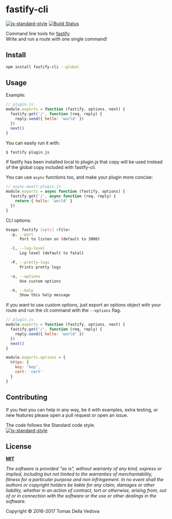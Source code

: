 # fastify-cli

[![js-standard-style](https://img.shields.io/badge/code%20style-standard-brightgreen.svg?style=flat)](http://standardjs.com/) [![Build Status](https://travis-ci.org/fastify/fastify-cli.svg?branch=master)](https://travis-ci.org/fastify/fastify-cli)

Command line tools for [fastify](https://github.com/mcollina/fastify).  
Write and run a route with one single command!

## Install
```bash
npm install fastify-cli --global
```

## Usage
Example:
```js
// plugin.js
module.exports = function (fastify, options, next) {
  fastify.get('/', function (req, reply) {
    reply.send({ hello: 'world' })
  })
  next()
}
```
You can easily run it with:
```bash
$ fastify plugin.js
```
If fastify has been installed local to plugin.js that copy will be used instead of the global copy included with fastify-cli.

You can use `async` functions too, and make your plugin more concise: 
```js
// async-await-plugin.js
module.exports = async function (fastify, options) {
  fastify.get('/', async function (req, reply) {
    return { hello: 'world' }
  })
}
```

CLI options:
```bash
Usage: fastify [opts] <file>
  -p, --port
      Port to listen on (default to 3000)

  -l, --log-level
      Log level (default to fatal)

  -P, --pretty-logs
      Prints pretty logs

  -o, --options
      Use custom options

  -h, --help
      Show this help message
```

If you want to use custom options, just export an options object with your route and run the cli command with the `--options` flag.
```js
// plugin.js
module.exports = function (fastify, options, next) {
  fastify.get('/', function (req, reply) {
    reply.send({ hello: 'world' })
  })
  next()
}

module.exports.options = {
  https: {
    key: 'key',
    cert: 'cert'
  }
}
```

## Contributing
If you feel you can help in any way, be it with examples, extra testing, or new features please open a pull request or open an issue.

The code follows the Standard code style.  
[![js-standard-style](https://cdn.rawgit.com/feross/standard/master/badge.svg)](https://github.com/feross/standard)

## License
**[MIT](https://github.com/delvedor/fastify-cli/blob/master/LICENSE)**

*The software is provided "as is", without warranty of any kind, express or implied, including but not limited to the warranties of merchantability, fitness for a particular purpose and non infringement. In no event shall the authors or copyright holders be liable for any claim, damages or other liability, whether in an action of contract, tort or otherwise, arising from, out of or in connection with the software or the use or other dealings in the software.*

Copyright © 2016-2017 Tomas Della Vedova
